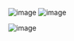 ![image](https://github.com/user-attachments/assets/8b3b1b1c-76fd-4c17-9218-9e8528ffded9)
![image](https://github.com/user-attachments/assets/b4a866da-0094-42f5-a7ff-aff8f9fd01c1)

![image](https://github.com/user-attachments/assets/00098351-7b54-409b-a7af-1f06c6354804)
